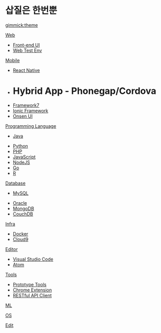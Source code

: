 <!--
  -- Name of your wiki
  -- Do NOT remove the leading `#` character.
  -->

# 삽질은 한번뿐


<!--
  -- Default theme
  -- (Read: http://dynalon.github.io/mdwiki/#!customizing.md#Theme_chooser)
  -->

[gimmick:theme](cerulean)


<!--
  -- Navigation
  -- (Read: http://dynalon.github.io/mdwiki/#!quickstart.md#Adding_a_navigation)
  -->

[Web]()

<!--  * [CSS](pages/css.md) -->
  * [Front-end UI](pages/web-front-end.md)
  * [Web Test Env](pages/web-env.md)

[Mobile]()

  * [React Native](pages/react-native.md)
  * # Hybrid App - Phonegap/Cordova
  * [Framework7](pages/make-hybrid-app-with-framework7.md)
  * [Ionic Framework](pages/ionic-framework.md)
  * [Onsen UI](pages/onsen-ui.md)

[Programming Language]()

  * [Java](pages/java.md)
<!--  * [C#](pages/csharp.md) -->
  * [Python](pages/python.md)
  * [PHP](pages/php.md)
  * [JavaScript](pages/javascript.md)
  * [NodeJS](pages/node-js.md)
  * [Go](pages/go.md)
  * [R](pages/r.md)

[Database]()

  * [MySQL](pages/mysql.md)
<!--  * [MSSQL Server](pages/mssql.md) -->
  * [Oracle](pages/oracle.md)
  * [MongoDB](pages/mongodb.md)
  * [CouchDB](pages/couchdb.md)

[Infra]()

  * [Docker](pages/docker.md)
  * [Cloud9](pages/cloud9.md)
 
[Editor]()

  * [Visual Studio Code](pages/vscode.md)
  * [Atom](pages/atom-editor.md)

[Tools]()

  * [Prototype Tools](pages/prototype-tools.md)
  * [Chrome Extension](pages/chrome-extension.md)
  * [RESTful API Client](pages/rest-api-client.md)
<!--
[Hardware]()

  * [Arduino](pages/arduino.md)
  * [Raspberry Pi](pages/raspberrypi.md)
  -->
[ML](pages/machinelearning.md)

[OS](pages/ubuntu-linux.md)

[Edit](https://github.com/csbok/mdwiki-seed/tree/gh-pages/ll_CC/pages)  

<!-- A more complex navigation example: ----------------------------------------

[Menu Item 1]()

  * # SubMenu Heading 1
  * [SubMenu Item 1](pages/subitem1.md)
  * [SubMenu Item 2](pages/subitem2.md)
  - - - -
  * # SubMenu Heading 2
  * [SubMenu Item 3](pages/subitem3.md)
  - - - -
  * # SubMenu Heading 3
  * [SubMenu Item 3](pages/subitem3.md)

[Menu Item 2](pages/item2.md)

[Menu Item 3](pages/item3.md)

---------------------------------------------------------------------------- -->

<!--
  -- Change the Language
  -- Could be useful when there's more than one language wiki.
  -->

<!--
[Change the Language]()

  * [English (United States)](/en_US/)
  * [English (United Kingdom)](/en_GB/)
  * [Italian](/it/)
-->

<!--
  -- Let the user choose a theme
  -- (Read: http://dynalon.github.io/mdwiki/#!quickstart.md#Adding_a_navigation)
  -->

<!--
[gimmick:themechooser](Choose theme)
-->
